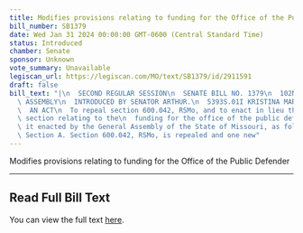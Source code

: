 ```yaml
---
title: Modifies provisions relating to funding for the Office of the Public Defender
bill_number: SB1379
date: Wed Jan 31 2024 00:00:00 GMT-0600 (Central Standard Time)
status: Introduced
chamber: Senate
sponsor: Unknown
vote_summary: Unavailable
legiscan_url: https://legiscan.com/MO/text/SB1379/id/2911591
draft: false
bill_text: "|\n  SECOND REGULAR SESSION\n  SENATE BILL NO. 1379\n  102ND GENERA L\
  \ ASSEMBLY\n  INTRODUCED BY SENATOR ARTHUR.\n  5393S.01I KRISTINA MARTIN, Secretary\n\
  \  AN ACT\n  To repeal section 600.042, RSMo, and to enact in lieu thereof one new\
  \ section relating to the\n  funding for the office of the public defender.\n  Be\
  \ it enacted by the General Assembly of the State of Missouri, as follows:\n  1\
  \ Section A. Section 600.042, RSMo, is repealed and one new"
---
```

Modifies provisions relating to funding for the Office of the Public Defender

---

## Read Full Bill Text

You can view the full text [here](https://legiscan.com/MO/text/SB1379/id/2911591).
